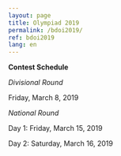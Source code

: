 ```yaml
---
layout: page
title: Olympiad 2019
permalink: /bdoi2019/
ref: bdoi2019
lang: en
---
```


**Contest Schedule**

*Divisional Round*

Friday, March 8, 2019

*National Round*

Day 1: Friday, March 15, 2019

Day 2: Saturday, March 16, 2019
